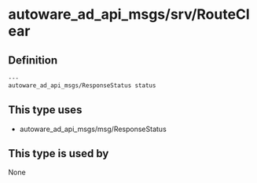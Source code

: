 # autoware_ad_api_msgs/srv/RouteClear

## Definition

```txt
---
autoware_ad_api_msgs/ResponseStatus status
```

## This type uses

- autoware_ad_api_msgs/msg/ResponseStatus

## This type is used by

None
